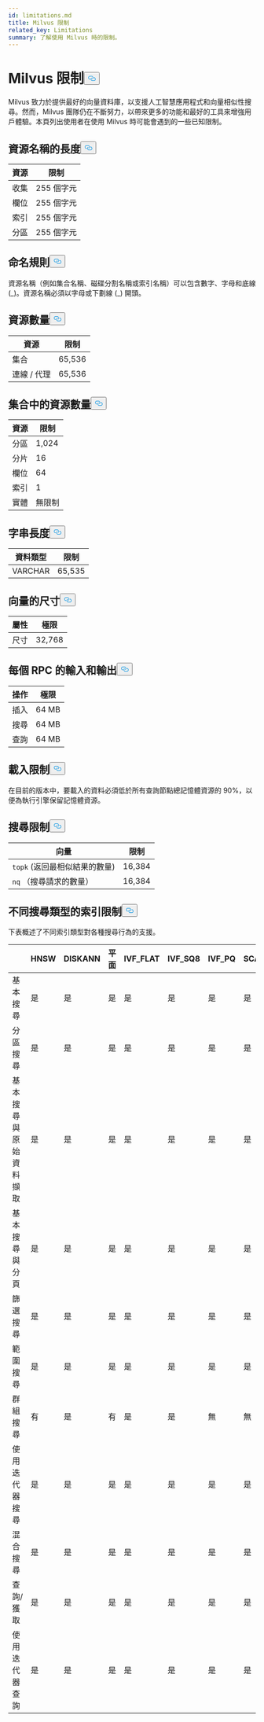 ```yaml
---
id: limitations.md
title: Milvus 限制
related_key: Limitations
summary: 了解使用 Milvus 時的限制。
---
```

<h1 id="Milvus-Limits" class="common-anchor-header">Milvus 限制<button data-href="#Milvus-Limits" class="anchor-icon" translate="no">
      <svg translate="no"
        aria-hidden="true"
        focusable="false"
        height="20"
        version="1.1"
        viewBox="0 0 16 16"
        width="16"
      >
        <path
          fill="#0092E4"
          fill-rule="evenodd"
          d="M4 9h1v1H4c-1.5 0-3-1.69-3-3.5S2.55 3 4 3h4c1.45 0 3 1.69 3 3.5 0 1.41-.91 2.72-2 3.25V8.59c.58-.45 1-1.27 1-2.09C10 5.22 8.98 4 8 4H4c-.98 0-2 1.22-2 2.5S3 9 4 9zm9-3h-1v1h1c1 0 2 1.22 2 2.5S13.98 12 13 12H9c-.98 0-2-1.22-2-2.5 0-.83.42-1.64 1-2.09V6.25c-1.09.53-2 1.84-2 3.25C6 11.31 7.55 13 9 13h4c1.45 0 3-1.69 3-3.5S14.5 6 13 6z"
        ></path>
      </svg>
    </button></h1><p>Milvus 致力於提供最好的向量資料庫，以支援人工智慧應用程式和向量相似性搜尋。然而，Milvus 團隊仍在不斷努力，以帶來更多的功能和最好的工具來增強用戶體驗。本頁列出使用者在使用 Milvus 時可能會遇到的一些已知限制。</p>
<h2 id="Length-of-a-resource-name" class="common-anchor-header">資源名稱的長度<button data-href="#Length-of-a-resource-name" class="anchor-icon" translate="no">
      <svg translate="no"
        aria-hidden="true"
        focusable="false"
        height="20"
        version="1.1"
        viewBox="0 0 16 16"
        width="16"
      >
        <path
          fill="#0092E4"
          fill-rule="evenodd"
          d="M4 9h1v1H4c-1.5 0-3-1.69-3-3.5S2.55 3 4 3h4c1.45 0 3 1.69 3 3.5 0 1.41-.91 2.72-2 3.25V8.59c.58-.45 1-1.27 1-2.09C10 5.22 8.98 4 8 4H4c-.98 0-2 1.22-2 2.5S3 9 4 9zm9-3h-1v1h1c1 0 2 1.22 2 2.5S13.98 12 13 12H9c-.98 0-2-1.22-2-2.5 0-.83.42-1.64 1-2.09V6.25c-1.09.53-2 1.84-2 3.25C6 11.31 7.55 13 9 13h4c1.45 0 3-1.69 3-3.5S14.5 6 13 6z"
        ></path>
      </svg>
    </button></h2><table>
<thead>
<tr><th>資源</th><th>限制</th></tr>
</thead>
<tbody>
<tr><td>收集</td><td>255 個字元</td></tr>
<tr><td>欄位</td><td>255 個字元</td></tr>
<tr><td>索引</td><td>255 個字元</td></tr>
<tr><td>分區</td><td>255 個字元</td></tr>
</tbody>
</table>
<h2 id="Naming-rules" class="common-anchor-header">命名規則<button data-href="#Naming-rules" class="anchor-icon" translate="no">
      <svg translate="no"
        aria-hidden="true"
        focusable="false"
        height="20"
        version="1.1"
        viewBox="0 0 16 16"
        width="16"
      >
        <path
          fill="#0092E4"
          fill-rule="evenodd"
          d="M4 9h1v1H4c-1.5 0-3-1.69-3-3.5S2.55 3 4 3h4c1.45 0 3 1.69 3 3.5 0 1.41-.91 2.72-2 3.25V8.59c.58-.45 1-1.27 1-2.09C10 5.22 8.98 4 8 4H4c-.98 0-2 1.22-2 2.5S3 9 4 9zm9-3h-1v1h1c1 0 2 1.22 2 2.5S13.98 12 13 12H9c-.98 0-2-1.22-2-2.5 0-.83.42-1.64 1-2.09V6.25c-1.09.53-2 1.84-2 3.25C6 11.31 7.55 13 9 13h4c1.45 0 3-1.69 3-3.5S14.5 6 13 6z"
        ></path>
      </svg>
    </button></h2><p>資源名稱（例如集合名稱、磁碟分割名稱或索引名稱）可以包含數字、字母和底線 (_)。資源名稱必須以字母或下劃線 (_) 開頭。</p>
<h2 id="Number-of-resources" class="common-anchor-header">資源數量<button data-href="#Number-of-resources" class="anchor-icon" translate="no">
      <svg translate="no"
        aria-hidden="true"
        focusable="false"
        height="20"
        version="1.1"
        viewBox="0 0 16 16"
        width="16"
      >
        <path
          fill="#0092E4"
          fill-rule="evenodd"
          d="M4 9h1v1H4c-1.5 0-3-1.69-3-3.5S2.55 3 4 3h4c1.45 0 3 1.69 3 3.5 0 1.41-.91 2.72-2 3.25V8.59c.58-.45 1-1.27 1-2.09C10 5.22 8.98 4 8 4H4c-.98 0-2 1.22-2 2.5S3 9 4 9zm9-3h-1v1h1c1 0 2 1.22 2 2.5S13.98 12 13 12H9c-.98 0-2-1.22-2-2.5 0-.83.42-1.64 1-2.09V6.25c-1.09.53-2 1.84-2 3.25C6 11.31 7.55 13 9 13h4c1.45 0 3-1.69 3-3.5S14.5 6 13 6z"
        ></path>
      </svg>
    </button></h2><table>
<thead>
<tr><th>資源</th><th>限制</th></tr>
</thead>
<tbody>
<tr><td>集合</td><td>65,536</td></tr>
<tr><td>連線 / 代理</td><td>65,536</td></tr>
</tbody>
</table>
<h2 id="Number-of-resources-in-a-collection" class="common-anchor-header">集合中的資源數量<button data-href="#Number-of-resources-in-a-collection" class="anchor-icon" translate="no">
      <svg translate="no"
        aria-hidden="true"
        focusable="false"
        height="20"
        version="1.1"
        viewBox="0 0 16 16"
        width="16"
      >
        <path
          fill="#0092E4"
          fill-rule="evenodd"
          d="M4 9h1v1H4c-1.5 0-3-1.69-3-3.5S2.55 3 4 3h4c1.45 0 3 1.69 3 3.5 0 1.41-.91 2.72-2 3.25V8.59c.58-.45 1-1.27 1-2.09C10 5.22 8.98 4 8 4H4c-.98 0-2 1.22-2 2.5S3 9 4 9zm9-3h-1v1h1c1 0 2 1.22 2 2.5S13.98 12 13 12H9c-.98 0-2-1.22-2-2.5 0-.83.42-1.64 1-2.09V6.25c-1.09.53-2 1.84-2 3.25C6 11.31 7.55 13 9 13h4c1.45 0 3-1.69 3-3.5S14.5 6 13 6z"
        ></path>
      </svg>
    </button></h2><table>
<thead>
<tr><th>資源</th><th>限制</th></tr>
</thead>
<tbody>
<tr><td>分區</td><td>1,024</td></tr>
<tr><td>分片</td><td>16</td></tr>
<tr><td>欄位</td><td>64</td></tr>
<tr><td>索引</td><td>1</td></tr>
<tr><td>實體</td><td>無限制</td></tr>
</tbody>
</table>
<h2 id="Length-of-a-string" class="common-anchor-header">字串長度<button data-href="#Length-of-a-string" class="anchor-icon" translate="no">
      <svg translate="no"
        aria-hidden="true"
        focusable="false"
        height="20"
        version="1.1"
        viewBox="0 0 16 16"
        width="16"
      >
        <path
          fill="#0092E4"
          fill-rule="evenodd"
          d="M4 9h1v1H4c-1.5 0-3-1.69-3-3.5S2.55 3 4 3h4c1.45 0 3 1.69 3 3.5 0 1.41-.91 2.72-2 3.25V8.59c.58-.45 1-1.27 1-2.09C10 5.22 8.98 4 8 4H4c-.98 0-2 1.22-2 2.5S3 9 4 9zm9-3h-1v1h1c1 0 2 1.22 2 2.5S13.98 12 13 12H9c-.98 0-2-1.22-2-2.5 0-.83.42-1.64 1-2.09V6.25c-1.09.53-2 1.84-2 3.25C6 11.31 7.55 13 9 13h4c1.45 0 3-1.69 3-3.5S14.5 6 13 6z"
        ></path>
      </svg>
    </button></h2><table>
<thead>
<tr><th>資料類型</th><th>限制</th></tr>
</thead>
<tbody>
<tr><td>VARCHAR</td><td>65,535</td></tr>
</tbody>
</table>
<h2 id="Dimensions-of-a-vector" class="common-anchor-header">向量的尺寸<button data-href="#Dimensions-of-a-vector" class="anchor-icon" translate="no">
      <svg translate="no"
        aria-hidden="true"
        focusable="false"
        height="20"
        version="1.1"
        viewBox="0 0 16 16"
        width="16"
      >
        <path
          fill="#0092E4"
          fill-rule="evenodd"
          d="M4 9h1v1H4c-1.5 0-3-1.69-3-3.5S2.55 3 4 3h4c1.45 0 3 1.69 3 3.5 0 1.41-.91 2.72-2 3.25V8.59c.58-.45 1-1.27 1-2.09C10 5.22 8.98 4 8 4H4c-.98 0-2 1.22-2 2.5S3 9 4 9zm9-3h-1v1h1c1 0 2 1.22 2 2.5S13.98 12 13 12H9c-.98 0-2-1.22-2-2.5 0-.83.42-1.64 1-2.09V6.25c-1.09.53-2 1.84-2 3.25C6 11.31 7.55 13 9 13h4c1.45 0 3-1.69 3-3.5S14.5 6 13 6z"
        ></path>
      </svg>
    </button></h2><table>
<thead>
<tr><th>屬性</th><th>極限</th></tr>
</thead>
<tbody>
<tr><td>尺寸</td><td>32,768</td></tr>
</tbody>
</table>
<h2 id="Input-and-Output-per-RPC" class="common-anchor-header">每個 RPC 的輸入和輸出<button data-href="#Input-and-Output-per-RPC" class="anchor-icon" translate="no">
      <svg translate="no"
        aria-hidden="true"
        focusable="false"
        height="20"
        version="1.1"
        viewBox="0 0 16 16"
        width="16"
      >
        <path
          fill="#0092E4"
          fill-rule="evenodd"
          d="M4 9h1v1H4c-1.5 0-3-1.69-3-3.5S2.55 3 4 3h4c1.45 0 3 1.69 3 3.5 0 1.41-.91 2.72-2 3.25V8.59c.58-.45 1-1.27 1-2.09C10 5.22 8.98 4 8 4H4c-.98 0-2 1.22-2 2.5S3 9 4 9zm9-3h-1v1h1c1 0 2 1.22 2 2.5S13.98 12 13 12H9c-.98 0-2-1.22-2-2.5 0-.83.42-1.64 1-2.09V6.25c-1.09.53-2 1.84-2 3.25C6 11.31 7.55 13 9 13h4c1.45 0 3-1.69 3-3.5S14.5 6 13 6z"
        ></path>
      </svg>
    </button></h2><table>
<thead>
<tr><th>操作</th><th>極限</th></tr>
</thead>
<tbody>
<tr><td>插入</td><td>64 MB</td></tr>
<tr><td>搜尋</td><td>64 MB</td></tr>
<tr><td>查詢</td><td>64 MB</td></tr>
</tbody>
</table>
<h2 id="Load-limits" class="common-anchor-header">載入限制<button data-href="#Load-limits" class="anchor-icon" translate="no">
      <svg translate="no"
        aria-hidden="true"
        focusable="false"
        height="20"
        version="1.1"
        viewBox="0 0 16 16"
        width="16"
      >
        <path
          fill="#0092E4"
          fill-rule="evenodd"
          d="M4 9h1v1H4c-1.5 0-3-1.69-3-3.5S2.55 3 4 3h4c1.45 0 3 1.69 3 3.5 0 1.41-.91 2.72-2 3.25V8.59c.58-.45 1-1.27 1-2.09C10 5.22 8.98 4 8 4H4c-.98 0-2 1.22-2 2.5S3 9 4 9zm9-3h-1v1h1c1 0 2 1.22 2 2.5S13.98 12 13 12H9c-.98 0-2-1.22-2-2.5 0-.83.42-1.64 1-2.09V6.25c-1.09.53-2 1.84-2 3.25C6 11.31 7.55 13 9 13h4c1.45 0 3-1.69 3-3.5S14.5 6 13 6z"
        ></path>
      </svg>
    </button></h2><p>在目前的版本中，要載入的資料必須低於所有查詢節點總記憶體資源的 90%，以便為執行引擎保留記憶體資源。</p>
<h2 id="Search-limits" class="common-anchor-header">搜尋限制<button data-href="#Search-limits" class="anchor-icon" translate="no">
      <svg translate="no"
        aria-hidden="true"
        focusable="false"
        height="20"
        version="1.1"
        viewBox="0 0 16 16"
        width="16"
      >
        <path
          fill="#0092E4"
          fill-rule="evenodd"
          d="M4 9h1v1H4c-1.5 0-3-1.69-3-3.5S2.55 3 4 3h4c1.45 0 3 1.69 3 3.5 0 1.41-.91 2.72-2 3.25V8.59c.58-.45 1-1.27 1-2.09C10 5.22 8.98 4 8 4H4c-.98 0-2 1.22-2 2.5S3 9 4 9zm9-3h-1v1h1c1 0 2 1.22 2 2.5S13.98 12 13 12H9c-.98 0-2-1.22-2-2.5 0-.83.42-1.64 1-2.09V6.25c-1.09.53-2 1.84-2 3.25C6 11.31 7.55 13 9 13h4c1.45 0 3-1.69 3-3.5S14.5 6 13 6z"
        ></path>
      </svg>
    </button></h2><table>
<thead>
<tr><th>向量</th><th>限制</th></tr>
</thead>
<tbody>
<tr><td><code translate="no">topk</code> (返回最相似結果的數量)</td><td>16,384</td></tr>
<tr><td><code translate="no">nq</code> （搜尋請求的數量）</td><td>16,384</td></tr>
</tbody>
</table>
<h2 id="Index-limits-on-different-search-types" class="common-anchor-header">不同搜尋類型的索引限制<button data-href="#Index-limits-on-different-search-types" class="anchor-icon" translate="no">
      <svg translate="no"
        aria-hidden="true"
        focusable="false"
        height="20"
        version="1.1"
        viewBox="0 0 16 16"
        width="16"
      >
        <path
          fill="#0092E4"
          fill-rule="evenodd"
          d="M4 9h1v1H4c-1.5 0-3-1.69-3-3.5S2.55 3 4 3h4c1.45 0 3 1.69 3 3.5 0 1.41-.91 2.72-2 3.25V8.59c.58-.45 1-1.27 1-2.09C10 5.22 8.98 4 8 4H4c-.98 0-2 1.22-2 2.5S3 9 4 9zm9-3h-1v1h1c1 0 2 1.22 2 2.5S13.98 12 13 12H9c-.98 0-2-1.22-2-2.5 0-.83.42-1.64 1-2.09V6.25c-1.09.53-2 1.84-2 3.25C6 11.31 7.55 13 9 13h4c1.45 0 3-1.69 3-3.5S14.5 6 13 6z"
        ></path>
      </svg>
    </button></h2><p>下表概述了不同索引類型對各種搜尋行為的支援。</p>
<table>
<thead>
<tr><th></th><th>HNSW</th><th>DISKANN</th><th>平面</th><th>IVF_FLAT</th><th>IVF_SQ8</th><th>IVF_PQ</th><th>SCANN</th><th>GPU_IFV_FLAT</th><th>GPU_IVF_PQ</th><th>GPU_CAGRA</th><th>Gpu_brute_force</th><th>稀疏反轉索引</th><th>BIN_FLAT</th><th>BIN_IVF_FLAT</th></tr>
</thead>
<tbody>
<tr><td>基本搜尋</td><td>是</td><td>是</td><td>是</td><td>是</td><td>是</td><td>是</td><td>是</td><td>是</td><td>是</td><td>是</td><td>是</td><td>是</td><td>是</td><td>是</td></tr>
<tr><td>分區搜尋</td><td>是</td><td>是</td><td>是</td><td>是</td><td>是</td><td>是</td><td>是</td><td>是</td><td>是</td><td>是</td><td>是</td><td>是</td><td>是</td><td>是</td></tr>
<tr><td>基本搜尋與原始資料擷取</td><td>是</td><td>是</td><td>是</td><td>是</td><td>是</td><td>是</td><td>是</td><td>是</td><td>是</td><td>是</td><td>是</td><td>是</td><td>是</td><td>是</td></tr>
<tr><td>基本搜尋與分頁</td><td>是</td><td>是</td><td>是</td><td>是</td><td>是</td><td>是</td><td>是</td><td>是</td><td>是</td><td>是</td><td>是</td><td>是</td><td>是</td><td>是</td></tr>
<tr><td>篩選搜尋</td><td>是</td><td>是</td><td>是</td><td>是</td><td>是</td><td>是</td><td>是</td><td>是</td><td>是</td><td>是</td><td>是</td><td>是</td><td>是</td><td>是</td></tr>
<tr><td>範圍搜尋</td><td>是</td><td>是</td><td>是</td><td>是</td><td>是</td><td>是</td><td>是</td><td>是</td><td>是</td><td>是</td><td>是</td><td>是</td><td>是</td><td>是</td></tr>
<tr><td>群組搜尋</td><td>有</td><td>是</td><td>有</td><td>是</td><td>是</td><td>無</td><td>無</td><td>無</td><td>無</td><td>無</td><td>無</td><td>是</td><td>無</td><td>無</td></tr>
<tr><td>使用迭代器搜尋</td><td>是</td><td>是</td><td>是</td><td>是</td><td>是</td><td>是</td><td>是</td><td>是</td><td>是</td><td>是</td><td>是</td><td>是</td><td>無</td><td>無</td></tr>
<tr><td>混合搜尋</td><td>是</td><td>是</td><td>是</td><td>是</td><td>是</td><td>是</td><td>是</td><td>是</td><td>是</td><td>是</td><td>是</td><td>是(僅 RRFRanker)</td><td>是</td><td>是</td></tr>
<tr><td>查詢/獲取</td><td>是</td><td>是</td><td>是</td><td>是</td><td>是</td><td>是</td><td>是</td><td>是</td><td>是</td><td>是</td><td>是</td><td>是</td><td>是</td><td>是</td></tr>
<tr><td>使用迭代器查詢</td><td>是</td><td>是</td><td>是</td><td>是</td><td>是</td><td>是</td><td>是</td><td>是</td><td>是</td><td>是</td><td>是</td><td>是</td><td>是</td><td>是</td></tr>
</tbody>
</table>
